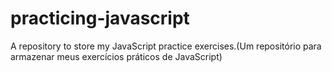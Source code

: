 # practicing-javascript
 A repository to store my JavaScript practice exercises.(Um repositório para armazenar meus exercícios práticos de JavaScript)
